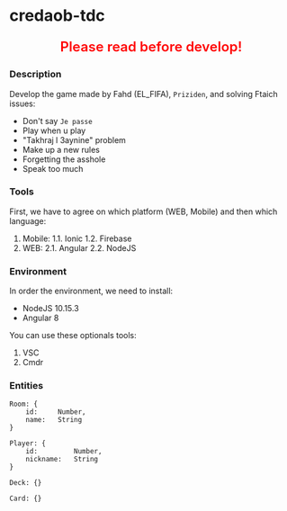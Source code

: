 # credaob-tdc

<p style="font-size: 24px; color: red; text-align: center; font-weight: 600;">Please read before develop!<p>

### Description

Develop the game made by Fahd (EL_FIFA), `Priziden`, and solving Ftaich issues: 
* Don't say `Je passe`
* Play when u play
* "Takhraj l 3aynine" problem
* Make up a new rules
* Forgetting the asshole
* Speak too much

### Tools

First, we have to agree on which platform (WEB, Mobile) and then which language:

1. Mobile: 
1.1. Ionic
1.2. Firebase
2. WEB: 
2.1. Angular
2.2. NodeJS

### Environment

In order the environment, we need to install: 

* NodeJS 10.15.3
* Angular 8

You can use these optionals tools: 
1. VSC
2. Cmdr

### Entities

```
Room: {
    id:     Number, 
    name:   String
}
```

```
Player: {
    id:         Number, 
    nickname:   String
}
```

```
Deck: {}
```

```
Card: {}
```
